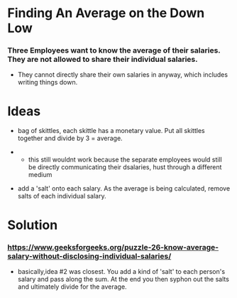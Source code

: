 # Finding An Average on the Down Low

### Three Employees want to know the average of their salaries. They are not allowed to share their individual salaries.
* They cannot directly share their own salaries in anyway, which includes writing things down. 

# Ideas

* bag of skittles, each skittle has a monetary value. Put all skittles together and divide by 3 = average.
* - this still wouldnt work because the separate employees would still be directly communicating their dsalaries, hust through a different medium

* add a 'salt' onto each salary. As the average is being calculated, remove salts of each individual salary.

# Solution

### https://www.geeksforgeeks.org/puzzle-26-know-average-salary-without-disclosing-individual-salaries/

* basically,idea #2 was closest. You add a kind of 'salt' to each person's salary and pass along the sum. At the end you then syphon out the salts and ultimately divide for the average.